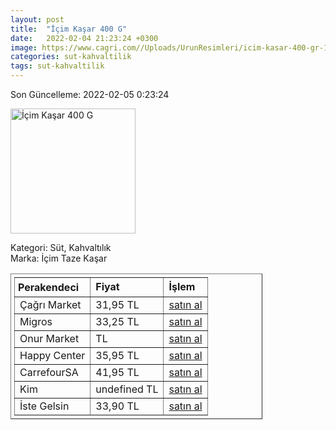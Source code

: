 ```yaml
---
layout: post
title:  "İçim Kaşar 400 G"
date:   2022-02-04 21:23:24 +0300
image: https://www.cagri.com//Uploads/UrunResimleri/icim-kasar-400-gr-1f90.jpg
categories: sut-kahvaltilik
tags: sut-kahvaltilik
---
```


Son Güncelleme: 2022-02-05 0:23:24

<img src="https://www.cagri.com//Uploads/UrunResimleri/icim-kasar-400-gr-1f90.jpg" width="200" alt="İçim Kaşar 400 G" />

Kategori: Süt, Kahvaltılık
<br />
Marka: İçim Taze Kaşar

<table border="1" style="padding: 5px;width:80%;">
  <tr>
    <td style="padding: 5px;"><strong>Perakendeci</strong></td>
    <td><strong>Fiyat</strong></td>
    <td><strong>İşlem</strong></td>
  </tr>
  <tr>
              <td>Çağrı Market</td>
              <td>31,95 TL</td>
              <td><a target="_blank" href="https://www.cagri.com/icim-kasar-400-gr">satın al</a></td>
            </tr><tr>
              <td>Migros</td>
              <td>33,25 TL</td>
              <td><a target="_blank" href="https://www.migros.com.tr/icim-kasar-400-g-p-9a2959">satın al</a></td>
            </tr><tr>
              <td>Onur Market</td>
              <td> TL</td>
              <td><a target="_blank" href="https://www.onurmarket.com/product/icim-taze-kasar-400-gr/d28359a8-167c-4c82-8230-471cb6cfcd38">satın al</a></td>
            </tr><tr>
              <td>Happy Center</td>
              <td>35,95 TL</td>
              <td><a target="_blank" href="https://www.happycenter.com.tr/Product/?product_id=15623">satın al</a></td>
            </tr><tr>
              <td>CarrefourSA</td>
              <td>41,95 TL</td>
              <td><a target="_blank" href="https://www.carrefoursa.com/icim-kasar-peyniri-400-g-p-30220414">satın al</a></td>
            </tr><tr>
              <td>Kim</td>
              <td>undefined TL</td>
              <td><a target="_blank" href="https://www.kimgeldi.com/icim-taze-kasar-peyniri-400-gr">satın al</a></td>
            </tr><tr>
              <td>İste Gelsin</td>
              <td>33,90 TL</td>
              <td><a target="_blank" href="https://www.istegelsin.com/urun/icim-tost-peyniri-400-gr_LCT63-AD">satın al</a></td>
            </tr>
</table>
